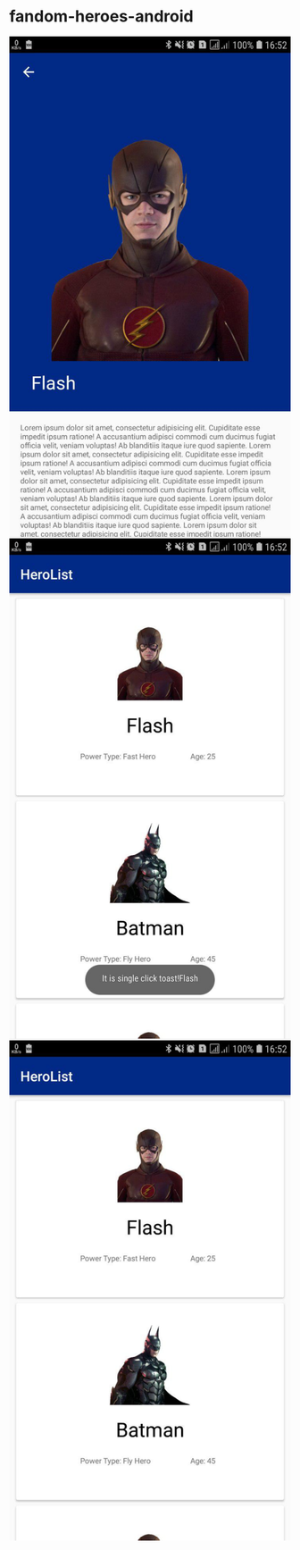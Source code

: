 # fandom-heroes-android
![1](screenshot/andr1.jpg)
![2](screenshot/andr2.jpg)
![3](screenshot/andr3.jpg)
